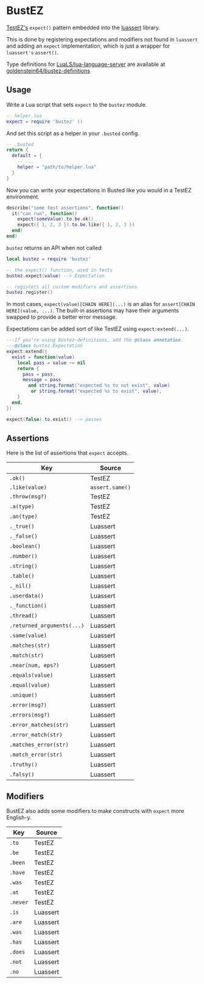 # BustEZ

[TestEZ's](https://github.com/Roblox/testez) `expect()` pattern embedded into the [luassert](https://github.com/lunarmodules/luassert) library.

This is done by registering expectations and modifiers not found in `luassert` and adding an `expect` implementation, which is just a wrapper for `luassert's` `assert()`.

Type definitions for [LuaLS/lua-language-server](https://github.com/LuaLS/lua-language-server) are available at [goldenstein64/bustez-definitions](https://github.com/goldenstein64/bustez-definitions)

## Usage

Write a Lua script that sets `expect` to the `bustez` module.

```lua
-- helper.lua
expect = require 'bustez' ()
```

And set this script as a helper in your `.busted` config.

```lua
-- .busted
return {
  default = {
    -- ...
    helper = "path/to/helper.lua"
  }
}
```

Now you can write your expectations in Busted like you would in a TestEZ environment.

```lua
describe("some test assertions", function()
  it("can run", function()
    expect(someValue).to.be.ok()
    expect({ 1, 2, 3 }).to.be.like({ 1, 2, 3 })
  end)
end)
```

`bustez` returns an API when not called:

```lua
local bustez = require 'bustez'

-- the expect() function, used in tests
bustez.expect(value) --> Expectation

-- registers all custom modifiers and assertions
bustez.register()
```

In most cases, `expect(value)[CHAIN HERE](...)` is an alias for `assert[CHAIN HERE](value, ...)`. The built-in assertions may have their arguments swapped to provide a better error message.

Expectations can be added sort of like TestEZ using `expect:extend(...)`.

```lua
---If you're using bustez-definitions, add the @class annotation.
---@class bustez.Expectation
expect:extend({
  exist = function(value)
    local pass = value ~= nil
    return {
      pass = pass,
      message = pass 
        and string.format("expected %s to not exist", value)
         or string.format("expected %s to exist", value),
    }
  end,
})

expect(false).to.exist() --> passes
```

## Assertions

Here is the list of assertions that `expect` accepts.

| Key                        | Source          |
|----------------------------|-----------------|
| `.ok()`                    | TestEZ          |
| `.like(value)`             | `assert.same()` |
| `.throw(msg?)`             | TestEZ          |
| `.a(type)`                 | TestEZ          |
| `.an(type)`                | TestEZ          |
| `._true()`                 | Luassert        |
| `._false()`                | Luassert        |
| `.boolean()`               | Luassert        |
| `.number()`                | Luassert        |
| `.string()`                | Luassert        |
| `.table()`                 | Luassert        |
| `._nil()`                  | Luassert        |
| `.userdata()`              | Luassert        |
| `._function()`             | Luassert        |
| `.thread()`                | Luassert        |
| `.returned_arguments(...)` | Luassert        |
| `.same(value)`             | Luassert        |
| `.matches(str)`            | Luassert        |
| `.match(str)`              | Luassert        |
| `.near(num, eps?)`         | Luassert        |
| `.equals(value)`           | Luassert        |
| `.equal(value)`            | Luassert        |
| `.unique()`                | Luassert        |
| `.error(msg?)`             | Luassert        |
| `.errors(msg?)`            | Luassert        |
| `.error_matches(str)`      | Luassert        |
| `.error_match(str)`        | Luassert        |
| `.matches_error(str)`      | Luassert        |
| `.match_error(str)`        | Luassert        |
| `.truthy()`                | Luassert        |
| `.falsy()`                 | Luassert        |

## Modifiers

BustEZ also adds some modifiers to make constructs with `expect` more English-y.

| Key      | Source   |
|----------|----------|
| `.to`    | TestEZ   |
| `.be`    | TestEZ   |
| `.been`  | TestEZ   |
| `.have`  | TestEZ   |
| `.was`   | TestEZ   |
| `.at`    | TestEZ   |
| `.never` | TestEZ   |
| `.is`    | Luassert |
| `.are`   | Luassert |
| `.was`   | Luassert |
| `.has`   | Luassert |
| `.does`  | Luassert |
| `.not`   | Luassert |
| `.no`    | Luassert |